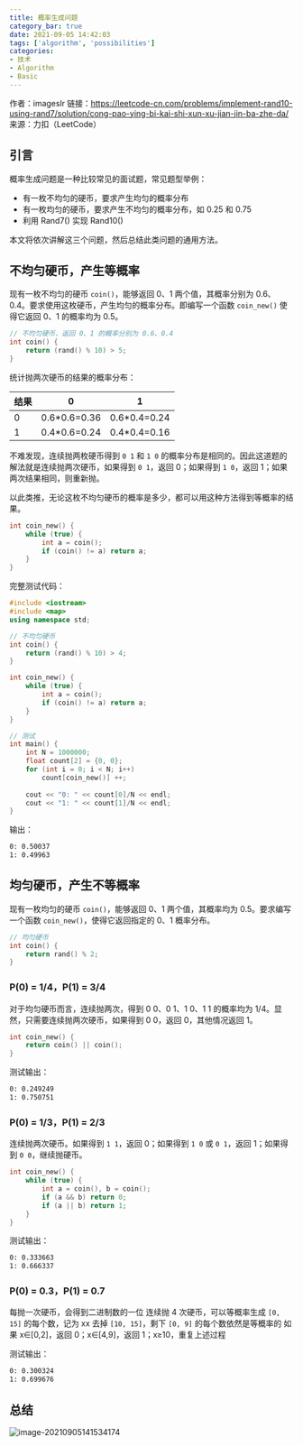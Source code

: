 ```yaml
---
title: 概率生成问题
category_bar: true
date: 2021-09-05 14:42:03
tags: ['algorithm', 'possibilities']
categories:
- 技术
- Algorithm
- Basic
---
```


作者：imageslr
链接：https://leetcode-cn.com/problems/implement-rand10-using-rand7/solution/cong-pao-ying-bi-kai-shi-xun-xu-jian-jin-ba-zhe-da/
来源：力扣（LeetCode）

## 引言

概率生成问题是一种比较常见的面试题，常见题型举例：

- 有一枚不均匀的硬币，要求产生均匀的概率分布
- 有一枚均匀的硬币，要求产生不均匀的概率分布，如 0.25 和 0.75
- 利用 Rand7() 实现 Rand10()

本文将依次讲解这三个问题，然后总结此类问题的通用方法。

## 不均匀硬币，产生等概率

现有一枚不均匀的硬币 `coin()`，能够返回 0、1 两个值，其概率分别为 0.6、0.4。要求使用这枚硬币，产生均匀的概率分布。即编写一个函数 `coin_new()` 使得它返回 0、1 的概率均为 0.5。

```c
// 不均匀硬币，返回 0、1 的概率分别为 0.6、0.4
int coin() {
    return (rand() % 10) > 5;
}
```

统计抛两次硬币的结果的概率分布：

| 结果 | 0             | 1            |
| ---- | ------------- | ------------ |
| 0    | 0.6\*0.6=0.36 | 0.6*0.4=0.24 |
| 1    | 0.4*0.6=0.24  | 0.4*0.4=0.16 |


不难发现，连续抛两枚硬币得到 `0 1` 和 `1 0` 的概率分布是相同的。因此这道题的解法就是连续抛两次硬币，如果得到 `0 1`，返回 0；如果得到 `1 0`，返回 1；如果两次结果相同，则重新抛。

以此类推，无论这枚不均匀硬币的概率是多少，都可以用这种方法得到等概率的结果。

```c
int coin_new() {
    while (true) {
        int a = coin();
        if (coin() != a) return a;
    }
}
```

完整测试代码：

```c++
#include <iostream>
#include <map>
using namespace std;

// 不均匀硬币
int coin() {
    return (rand() % 10) > 4;
}

int coin_new() {
    while (true) {
        int a = coin();
        if (coin() != a) return a;
    }
}

// 测试
int main() {
    int N = 1000000;
    float count[2] = {0, 0};
    for (int i = 0; i < N; i++)
        count[coin_new()] ++;
    
    cout << "0: " << count[0]/N << endl;
    cout << "1: " << count[1]/N << endl;
}
```

输出：

```bash
0: 0.50037
1: 0.49963
```

## 均匀硬币，产生不等概率

现有一枚均匀的硬币 `coin()`，能够返回 0、1 两个值，其概率均为 0.5。要求编写一个函数 `coin_new()`，使得它返回指定的 0、1 概率分布。

```c
// 均匀硬币
int coin() {
    return rand() % 2;
}
```

### **P(0) = 1/4，P(1) = 3/4**

对于均匀硬币而言，连续抛两次，得到 0 0、0 1、1 0、1 1 的概率均为 1/4。显然，只需要连续抛两次硬币，如果得到 0 0，返回 0，其他情况返回 1。

```c
int coin_new() {
    return coin() || coin();
}
```

测试输出：

```bash
0: 0.249249
1: 0.750751
```

### P(0) = 1/3，P(1) = 2/3

连续抛两次硬币。如果得到 `1 1`，返回 0；如果得到 `1 0` 或 `0 1`，返回 1；如果得到 `0 0`，继续抛硬币。

```c
int coin_new() {
    while (true) {
        int a = coin(), b = coin();
        if (a && b) return 0;
        if (a || b) return 1;
    }
}
```

测试输出：

```bash
0: 0.333663
1: 0.666337
```

### P(0) = 0.3，P(1) = 0.7

每抛一次硬币，会得到二进制数的一位
连续抛 4 次硬币，可以等概率生成 `[0, 15]` 的每个数，记为 xx
去掉 `[10, 15]`，剩下 `[0, 9]` 的每个数依然是等概率的
如果 x∈[0,2]，返回 0；x∈[4,9]，返回 1；x≥10，重复上述过程

测试输出：

```bash
0: 0.300324
1: 0.699676
```

## 总结

![image-20210905141534174](https://wpcos-1300629776.cos.ap-chengdu.myqcloud.com/Gallery/2021/09/05/image-20210905141534174.png)

